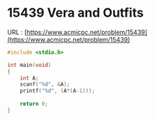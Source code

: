 # 15439 Vera and Outfits

URL : [https://www.acmicpc.net/problem/15439](https://www.acmicpc.net/problem/15439)

```c
#include <stdio.h>

int main(void)
{
    int A;
    scanf("%d", &A);
    printf("%d", (A*(A-1)));
    
    return 0;
}
```